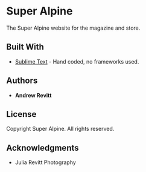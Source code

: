 # Super Alpine

The Super Alpine website for the magazine and store.

## Built With

* [Sublime Text](https://www.sublimetext.com) - Hand coded, no frameworks used.

## Authors

* **Andrew Revitt**

## License

Copyright Super Alpine. All rights reserved.

## Acknowledgments

* Julia Revitt Photography